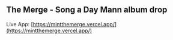 ## The Merge - Song a Day Mann album drop

Live App: [https://mintthemerge.vercel.app/](https://mintthemerge.vercel.app/)
